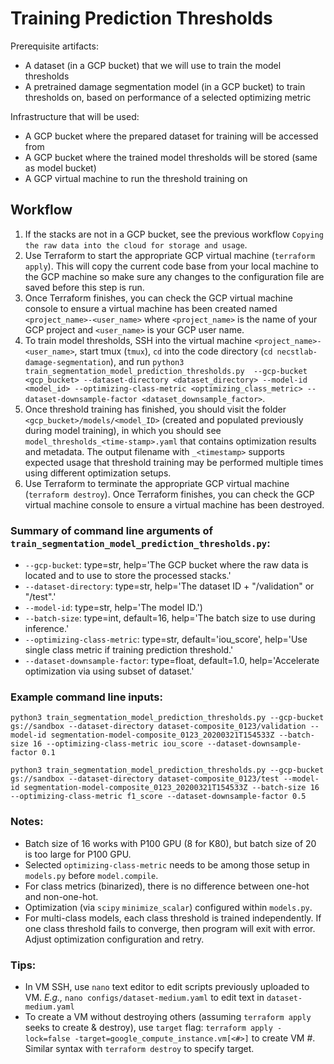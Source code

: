 # Training Prediction Thresholds

Prerequisite artifacts:
* A dataset (in a GCP bucket) that we will use to train the model thresholds
* A pretrained damage segmentation model (in a GCP bucket) to train thresholds on, based on performance of a selected optimizing metric

Infrastructure that will be used:
* A GCP bucket where the prepared dataset for training will be accessed from
* A GCP bucket where the trained model thresholds will be stored (same as model bucket)
* A GCP virtual machine to run the threshold training on

## Workflow
1. If the stacks are not in a GCP bucket, see the previous workflow `Copying the raw data into the cloud for storage and usage`.
1. Use Terraform to start the appropriate GCP virtual machine (`terraform apply`). This will copy the current code base from your local machine to the GCP machine so make sure any changes to the configuration file are saved before this step is run.
1. Once Terraform finishes, you can check the GCP virtual machine console to ensure a virtual machine has been created named `<project_name>-<user_name>` where `<project_name>` is the name of your GCP project and `<user_name>` is your GCP user name.
1. To train model thresholds, SSH into the virtual machine `<project_name>-<user_name>`, start tmux (`tmux`), `cd` into the code directory (`cd necstlab-damage-segmentation`), and run `python3 train_segmentation_model_prediction_thresholds.py  --gcp-bucket <gcp_bucket> --dataset-directory <dataset_directory> --model-id <model_id> --optimizing-class-metric <optimizing_class_metric> --dataset-downsample-factor <dataset_downsample_factor>`.
1. Once threshold training has finished, you should visit the folder `<gcp_bucket>/models/<model_ID>` (created and populated previously during model training), in which you should see `model_thresholds_<time-stamp>.yaml` that contains optimization results and metadata. The output filename with  `_<timestamp>` supports expected usage that threshold training may be performed multiple times using different optimization setups.
1. Use Terraform to terminate the appropriate GCP virtual machine (`terraform destroy`). Once Terraform finishes, you can check the GCP virtual machine console to ensure a virtual machine has been destroyed. 

### Summary of command line arguments of `train_segmentation_model_prediction_thresholds.py`:

* `--gcp-bucket`:
        type=str,
        help='The GCP bucket where the raw data is located and to use to store the processed stacks.'
* `--dataset-directory`:
        type=str,
        help='The dataset ID + "/validation" or "/test".'
* `--model-id`:
        type=str,
        help='The model ID.')
* `--batch-size`:
        type=int,
        default=16,
        help='The batch size to use during inference.'
* `--optimizing-class-metric`:
        type=str,
        default='iou_score',
        help='Use single class metric if training prediction threshold.'
* `--dataset-downsample-factor`:
        type=float,
        default=1.0,
        help='Accelerate optimization via using subset of dataset.'
        
### Example command line inputs:

```
python3 train_segmentation_model_prediction_thresholds.py --gcp-bucket gs://sandbox --dataset-directory dataset-composite_0123/validation --model-id segmentation-model-composite_0123_20200321T154533Z --batch-size 16 --optimizing-class-metric iou_score --dataset-downsample-factor 0.1

python3 train_segmentation_model_prediction_thresholds.py --gcp-bucket gs://sandbox --dataset-directory dataset-composite_0123/test --model-id segmentation-model-composite_0123_20200321T154533Z --batch-size 16 --optimizing-class-metric f1_score --dataset-downsample-factor 0.5
```
        
### Notes:

- Batch size of 16 works with P100 GPU (8 for K80), but batch size of 20 is too large for P100 GPU.
- Selected `optimizing-class-metric` needs to be among those setup in `models.py` before `model.compile`.
- For class metrics (binarized), there is no difference between one-hot and non-one-hot.
- Optimization (via `scipy` `minimize_scalar`) configured within `models.py`.
- For multi-class models, each class threshold is trained independently. If one class threshold fails to converge, then program will exit with error. Adjust optimization configuration and retry.

### Tips:

- In VM SSH, use `nano` text editor to edit scripts previously uploaded to VM. _E.g.,_ `nano configs/dataset-medium.yaml` to edit text in `dataset-medium.yaml`
- To create a VM without destroying others (assuming `terraform apply` seeks to create & destroy), use `target` flag: `terraform apply -lock=false -target=google_compute_instance.vm[<#>]` to create VM #. Similar syntax with `terraform destroy` to specify target. 
